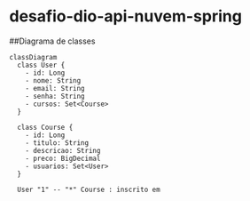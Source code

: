 # desafio-dio-api-nuvem-spring

##Diagrama de classes

```mermaid
classDiagram
  class User {
    - id: Long
    - nome: String
    - email: String
    - senha: String
    - cursos: Set<Course>
  }

  class Course {
    - id: Long
    - titulo: String
    - descricao: String
    - preco: BigDecimal
    - usuarios: Set<User>
  }

  User "1" -- "*" Course : inscrito em
```
